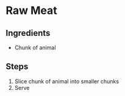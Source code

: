 # Raw Meat

## Ingredients
* Chunk of animal

## Steps
1. Slice chunk of animal into smaller chunks
2. Serve
